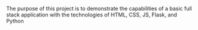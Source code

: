 The purpose of this project is to demonstrate the capabilities of a basic
full stack application with the technologies of 
HTML, CSS, JS, Flask, and Python